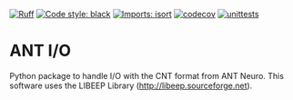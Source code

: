 [![Ruff](https://img.shields.io/endpoint?url=https://raw.githubusercontent.com/astral-sh/ruff/main/assets/badge/v2.json)](https://github.com/astral-sh/ruff)
[![Code style: black](https://img.shields.io/badge/code%20style-black-000000.svg)](https://github.com/psf/black)
[![Imports: isort](https://img.shields.io/badge/%20imports-isort-%231674b1?style=flat&labelColor=ef8336)](https://pycqa.github.io/isort/)
[![codecov](https://codecov.io/gh/mscheltienne/antio/graph/badge.svg?token=ebC07d0dyM)](https://codecov.io/gh/mscheltienne/antio)
[![unittests](https://github.com/mscheltienne/antio/actions/workflows/unittests.yaml/badge.svg?branch=main)](https://github.com/mscheltienne/antio/actions/workflows/unittests.yaml)

# ANT I/O

Python package to handle I/O with the CNT format from ANT Neuro.
This software uses the LIBEEP Library (http://libeep.sourceforge.net).
